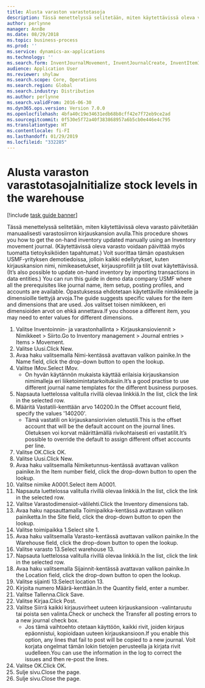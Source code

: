```yaml
---
title: Alusta varaston varastotasoja
description: Tässä menettelyssä selitetään, miten käytettävissä oleva varasto päivitetään manuaalisesti varastosiirron kirjauskansion avulla.
author: perlynne
manager: AnnBe
ms.date: 08/29/2018
ms.topic: business-process
ms.prod: ''
ms.service: dynamics-ax-applications
ms.technology: ''
ms.search.form: InventJournalMovement, InventJournalCreate, InventItemIdLookupSimple, InventLocationIdLookup, WMSLocationIdLookup
audience: Application User
ms.reviewer: shylaw
ms.search.scope: Core, Operations
ms.search.region: Global
ms.search.industry: Distribution
ms.author: perlynne
ms.search.validFrom: 2016-06-30
ms.dyn365.ops.version: Version 7.0.0
ms.openlocfilehash: 4bfa40c19e34631edb68b8cff42e7f72eb9ce2ad
ms.sourcegitcommit: 0f530e5f72a40f383868957a6b5cb0e446e4c795
ms.translationtype: HT
ms.contentlocale: fi-FI
ms.lasthandoff: 01/29/2019
ms.locfileid: "332285"
---
```

# <a name="initialize-stock-levels-in-the-warehouse"></a><span data-ttu-id="daaf0-103">Alusta varaston varastotasoja</span><span class="sxs-lookup"><span data-stu-id="daaf0-103">Initialize stock levels in the warehouse</span></span>

[!include [task guide banner](../../includes/task-guide-banner.md)]

<span data-ttu-id="daaf0-104">Tässä menettelyssä selitetään, miten käytettävissä oleva varasto päivitetään manuaalisesti varastosiirron kirjauskansion avulla.</span><span class="sxs-lookup"><span data-stu-id="daaf0-104">This procedure shows you how to get the on-hand inventory updated manually using an Inventory movement journal.</span></span> <span data-ttu-id="daaf0-105">(Käytettävissä oleva varasto voidaan päivittää myös tuomatta tietoyksiköiden tapahtumat.) Voit suorittaa tämän opastuksen USMF-yrityksen demotiedoissa, jolloin kaikki edellytykset, kuten kirjauskansion nimi, nimikeasetukset, kirjausprofiilit ja tilit ovat käytettävissä.</span><span class="sxs-lookup"><span data-stu-id="daaf0-105">(It’s also possible to update on-hand inventory by importing transactions in data entities.) You can run this guide in demo data company USMF where all the prerequisites like journal name, item setup, posting profiles, and accounts are available.</span></span> <span data-ttu-id="daaf0-106">Opastuksessa ehdotetaan käytettäville nimikkeelle ja dimensioille tiettyjä arvoja.</span><span class="sxs-lookup"><span data-stu-id="daaf0-106">The guide suggests specific values for the item and dimensions that are used.</span></span> <span data-ttu-id="daaf0-107">Jos valitset toisen nimikkeen, eri dimensioiden arvot on ehkä annettava.</span><span class="sxs-lookup"><span data-stu-id="daaf0-107">If you choose a different item, you may need to enter values for different dimensions.</span></span>

1. <span data-ttu-id="daaf0-108">Valitse Inventoinnin- ja varastonhallinta > Kirjauskansioviennit > Nimikkeet > Siirto.</span><span class="sxs-lookup"><span data-stu-id="daaf0-108">Go to Inventory management > Journal entries > Items > Movement.</span></span>
2. <span data-ttu-id="daaf0-109">Valitse Uusi.</span><span class="sxs-lookup"><span data-stu-id="daaf0-109">Click New.</span></span>
3. <span data-ttu-id="daaf0-110">Avaa haku valitsemalla Nimi-kentässä avattavan valikon painike.</span><span class="sxs-lookup"><span data-stu-id="daaf0-110">In the Name field, click the drop-down button to open the lookup.</span></span>
4. <span data-ttu-id="daaf0-111">Valitse IMov.</span><span class="sxs-lookup"><span data-stu-id="daaf0-111">Select IMov.</span></span>
    * <span data-ttu-id="daaf0-112">On hyvän käytännön mukaista käyttää erilaisia kirjauskansion nimimalleja eri liiketoimintatarkoituksiin.</span><span class="sxs-lookup"><span data-stu-id="daaf0-112">It’s a good practise to use different journal name templates for the different business purposes.</span></span>  
5. <span data-ttu-id="daaf0-113">Napsauta luettelossa valitulla rivillä olevaa linkkiä.</span><span class="sxs-lookup"><span data-stu-id="daaf0-113">In the list, click the link in the selected row.</span></span>
6. <span data-ttu-id="daaf0-114">Määritä Vastatili-kenttään arvo 140200.</span><span class="sxs-lookup"><span data-stu-id="daaf0-114">In the Offset account field, specify the values '140200'.</span></span>
    * <span data-ttu-id="daaf0-115">Tämä vastatili on kirjauskansiorivien oletustili.</span><span class="sxs-lookup"><span data-stu-id="daaf0-115">This is the offset account that will be the default account on the journal lines.</span></span> <span data-ttu-id="daaf0-116">Oletuksen voi korvat määrittämällä rivikohtaisesti eri vastatilit.</span><span class="sxs-lookup"><span data-stu-id="daaf0-116">It’s possible to override the default to assign different offset accounts per line.</span></span>  
7. <span data-ttu-id="daaf0-117">Valitse OK.</span><span class="sxs-lookup"><span data-stu-id="daaf0-117">Click OK.</span></span>
8. <span data-ttu-id="daaf0-118">Valitse Uusi.</span><span class="sxs-lookup"><span data-stu-id="daaf0-118">Click New.</span></span>
9. <span data-ttu-id="daaf0-119">Avaa haku valitsemalla Nimiketunnus-kentässä avattavan valikon painike.</span><span class="sxs-lookup"><span data-stu-id="daaf0-119">In the Item number field, click the drop-down button to open the lookup.</span></span>
10. <span data-ttu-id="daaf0-120">Valitse nimike A0001.</span><span class="sxs-lookup"><span data-stu-id="daaf0-120">Select item A0001.</span></span>
11. <span data-ttu-id="daaf0-121">Napsauta luettelossa valitulla rivillä olevaa linkkiä.</span><span class="sxs-lookup"><span data-stu-id="daaf0-121">In the list, click the link in the selected row.</span></span>
12. <span data-ttu-id="daaf0-122">Valitse Varastodimensiot-välilehti.</span><span class="sxs-lookup"><span data-stu-id="daaf0-122">Click the Inventory dimensions tab.</span></span>
13. <span data-ttu-id="daaf0-123">Avaa haku napsauttamalla Toimipaikka-kentässä avattavan valikon painiketta.</span><span class="sxs-lookup"><span data-stu-id="daaf0-123">In the Site field, click the drop-down button to open the lookup.</span></span>
14. <span data-ttu-id="daaf0-124">Valitse toimipaikka 1.</span><span class="sxs-lookup"><span data-stu-id="daaf0-124">Select site 1.</span></span>
15. <span data-ttu-id="daaf0-125">Avaa haku valitsemalla Varasto-kentässä avattavan valikon painike.</span><span class="sxs-lookup"><span data-stu-id="daaf0-125">In the Warehouse field, click the drop-down button to open the lookup.</span></span>
16. <span data-ttu-id="daaf0-126">Valitse varasto 13.</span><span class="sxs-lookup"><span data-stu-id="daaf0-126">Select warehouse 13.</span></span>
17. <span data-ttu-id="daaf0-127">Napsauta luettelossa valitulla rivillä olevaa linkkiä.</span><span class="sxs-lookup"><span data-stu-id="daaf0-127">In the list, click the link in the selected row.</span></span>
18. <span data-ttu-id="daaf0-128">Avaa haku valitsemalla Sijainnit-kentässä avattavan valikon painike.</span><span class="sxs-lookup"><span data-stu-id="daaf0-128">In the Location field, click the drop-down button to open the lookup.</span></span>
19. <span data-ttu-id="daaf0-129">Valitse sijainti 13.</span><span class="sxs-lookup"><span data-stu-id="daaf0-129">Select location 13.</span></span>
20. <span data-ttu-id="daaf0-130">Kirjoita numero Määrä-kenttään.</span><span class="sxs-lookup"><span data-stu-id="daaf0-130">In the Quantity field, enter a number.</span></span>
21. <span data-ttu-id="daaf0-131">Valitse Tallenna.</span><span class="sxs-lookup"><span data-stu-id="daaf0-131">Click Save.</span></span>
22. <span data-ttu-id="daaf0-132">Valitse Kirjaa.</span><span class="sxs-lookup"><span data-stu-id="daaf0-132">Click Post.</span></span>
23. <span data-ttu-id="daaf0-133">Valitse Siirrä kaikki kirjausvirheet uuteen kirjauskansioon -valintaruutu tai poista sen valinta.</span><span class="sxs-lookup"><span data-stu-id="daaf0-133">Check or uncheck the Transfer all posting errors to a new journal check box.</span></span>
    * <span data-ttu-id="daaf0-134">Jos tämä vaihtoehto otetaan käyttöön, kaikki rivit, joiden kirjaus epäonnistui, kopioidaan uuteen kirjauskansioon.</span><span class="sxs-lookup"><span data-stu-id="daaf0-134">If you enable this option, any lines that fail to post will be copied to a new journal.</span></span> <span data-ttu-id="daaf0-135">Voit korjata ongelmat tämän lokin tietojen perusteella ja kirjata rivit uudelleen.</span><span class="sxs-lookup"><span data-stu-id="daaf0-135">You can use the information in the log to correct the issues and then re-post the lines.</span></span>  
24. <span data-ttu-id="daaf0-136">Valitse OK.</span><span class="sxs-lookup"><span data-stu-id="daaf0-136">Click OK.</span></span>
25. <span data-ttu-id="daaf0-137">Sulje sivu.</span><span class="sxs-lookup"><span data-stu-id="daaf0-137">Close the page.</span></span>
26. <span data-ttu-id="daaf0-138">Sulje sivu.</span><span class="sxs-lookup"><span data-stu-id="daaf0-138">Close the page.</span></span>

